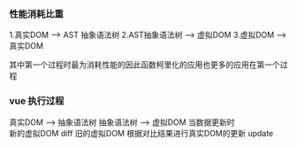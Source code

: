 ### 性能消耗比重

1.真实DOM --> AST 抽象语法树
2.AST抽象语法树 --> 虚拟DOM
3.虚拟DOM --> 真实DOM

其中第一个过程时最为消耗性能的因此函数柯里化的应用也更多的应用在第一个过程

### vue 执行过程
真实DOM  -->  抽象语法树
抽象语法树 --> 虚拟DOM
当数据更新时  
新的虚拟DOM  diff  旧的虚拟DOM
根据对比结果进行真实DOM的更新  update